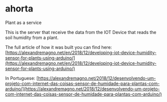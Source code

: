 # ahorta
Plant as a service

This is the server that receive the data from the IOT Device that reads the soil humidity from a plant.

The full article of how it was built you can find here: [https://alexandremagno.net/en/2018/12/developing-iot-device-humidity-sensor-for-plants-using-arduino/](https://alexandremagno.net/en/2018/12/developing-iot-device-humidity-sensor-for-plants-using-arduino/)

In Portuguese:
[https://alexandremagno.net/2018/12/desenvolvendo-um-projeto-com-internet-das-coisas-sensor-de-humidade-para-plantas-com-arduino/](https://alexandremagno.net/2018/12/desenvolvendo-um-projeto-com-internet-das-coisas-sensor-de-humidade-para-plantas-com-arduino/)
